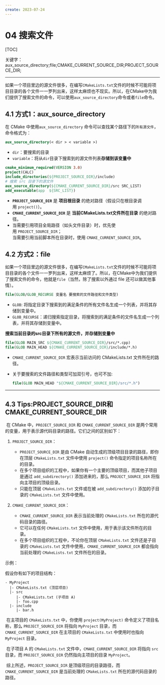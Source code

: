 ```yaml
---
create: 2023-07-24
---
```

# 04 搜索文件

[TOC]

​	关键字：aux_source_directory;file;CMAKE_CURRENT_SOURCE_DIR;PROJECT_SOURCE_DIR;

---

​	如果一个项目里边的源文件很多，在编写`CMakeLists.txt`文件的时候不可能将项目目录的各个文件一一罗列出来，这样太麻烦也不现实。所以，在CMake中为我们提供了搜索文件的命令，可以使用`aux_source_directory`命令或者`file`命令。

## 4.1 方式1：aux_source_directory

在 CMake 中使用`aux_source_directory` 命令可以查找某个路径下的`所有源文件`，命令格式为：

```CMAKE
aux_source_directory(< dir > < variable >)
```

- `dir`：要搜索的目录
- `variable`：将从`dir`目录下搜索到的源文件列表**存储到该变量中**

```CMAKE
cmake_minimum_required(VERSION 3.0)
project(CALC)
include_directories(${PROJECT_SOURCE_DIR}/include)
# 搜索 src 目录下的源文件
aux_source_directory(${CMAKE_CURRENT_SOURCE_DIR}/src SRC_LIST)
add_executable(app  ${SRC_LIST})
```

-  **`PROJECT_SOURCE_DIR`** 是 **项目根目录** 的绝对路径（假设只在根目录调用 `project()`）。
- **`CMAKE_CURRENT_SOURCE_DIR`** 是 **当前CMakeLists.txt文件所在目录** 的绝对路径。
- 当需要引用项目全局路径（如头文件目录）时，优先使用 `PROJECT_SOURCE_DIR`；  
    当需要引用当前脚本所在目录时，使用 `CMAKE_CURRENT_SOURCE_DIR`。


## 4.2 方式2：file

如果一个项目里边的源文件很多，在编写`CMakeLists.txt`文件的时候不可能将项目目录的各个文件一一罗列出来，这样太麻烦了。所以，在CMake中为我们提供了搜索文件的命令，他就是`file`（当然，除了搜索以外通过 file 还可以做其他事情）。

```CMAKE
file(GLOB/GLOB_RECURSE 变量名 要搜索的文件路径和文件类型)
```

- `GLOB`: 将指定目录下搜索到的满足条件的所有文件名生成一个列表，并将其存储到变量中。
- `GLOB_RECURSE`：递归搜索指定目录，将搜索到的满足条件的文件名生成一个列表，并将其存储到变量中。

**搜索当前目录的src目录下所有的源文件，并存储到变量中**

```CMAKE
file(GLOB MAIN_SRC ${CMAKE_CURRENT_SOURCE_DIR}/src/*.cpp)
file(GLOB MAIN_HEAD ${CMAKE_CURRENT_SOURCE_DIR}/include/*.h)
```

- `CMAKE_CURRENT_SOURCE_DIR` 宏表示当前访问的 CMakeLists.txt 文件所在的路径。

- 关于要搜索的文件路径和类型可加双引号，也可不加:

  ```CMAKE
  file(GLOB MAIN_HEAD "${CMAKE_CURRENT_SOURCE_DIR}/src/*.h")
  ```

---

## 4.3 Tips:PROJECT_SOURCE_DIR和CMAKE_CURRENT_SOURCE_DIR

​	在 CMake 中，`PROJECT_SOURCE_DIR` 和 `CMAKE_CURRENT_SOURCE_DIR` 是两个常用的变量，用于表示源代码目录的路径。它们之间的区别如下：

1. `PROJECT_SOURCE_DIR`：
   - `PROJECT_SOURCE_DIR` 是由 CMake 自动生成的顶级项目目录的路径，即你在顶层 `CMakeLists.txt` 文件中使用 `project()` 命令指定的项目名称所在的目录。
   - 在多个项目组织的工程中，如果你有一个主要的顶级项目，而其他子项目是通过 `add_subdirectory()` 添加进来的，那么 `PROJECT_SOURCE_DIR` 将指向主项目的顶级目录。
   - 只能在顶层 `CMakeLists.txt` 文件或在被 `add_subdirectory()` 添加的子目录的 `CMakeLists.txt` 文件中使用。

2. `CMAKE_CURRENT_SOURCE_DIR`：
   - `CMAKE_CURRENT_SOURCE_DIR` 表示当前处理的 `CMakeLists.txt` 所在的源代码目录的路径。
   - 它可以在任何 `CMakeLists.txt` 文件中使用，用于表示该文件所在的目录。
   - 在多个项目组织的工程中，不论你在顶层 `CMakeLists.txt` 文件还是子目录的 `CMakeLists.txt` 文件中使用，`CMAKE_CURRENT_SOURCE_DIR` 都会指向当前处理的 `CMakeLists.txt` 文件所在的目录。

示例：

假设你有如下的项目结构：

```
- MyProject
  |- CMakeLists.txt (顶层项目)
  |- src
     |- CMakeLists.txt (子项目 A)
     |- foo.cpp
  |- include
     |- bar.h
```

​	在主项目的 `CMakeLists.txt` 中，你使用 `project(MyProject)` 命令定义了项目名称，那么 `PROJECT_SOURCE_DIR` 将指向 `MyProject` 目录，而 `CMAKE_CURRENT_SOURCE_DIR` 在主项目的 `CMakeLists.txt` 中使用时也指向 `MyProject` 目录。

​	在子项目 A 的 `CMakeLists.txt` 文件中，`CMAKE_CURRENT_SOURCE_DIR` 将指向 `src` 目录，而 `PROJECT_SOURCE_DIR` 仍然指向主项目的目录 `MyProject`。

​	综上所述，`PROJECT_SOURCE_DIR` 是顶级项目的目录路径，而 `CMAKE_CURRENT_SOURCE_DIR` 是当前处理的 `CMakeLists.txt` 所在的源代码目录的路径。